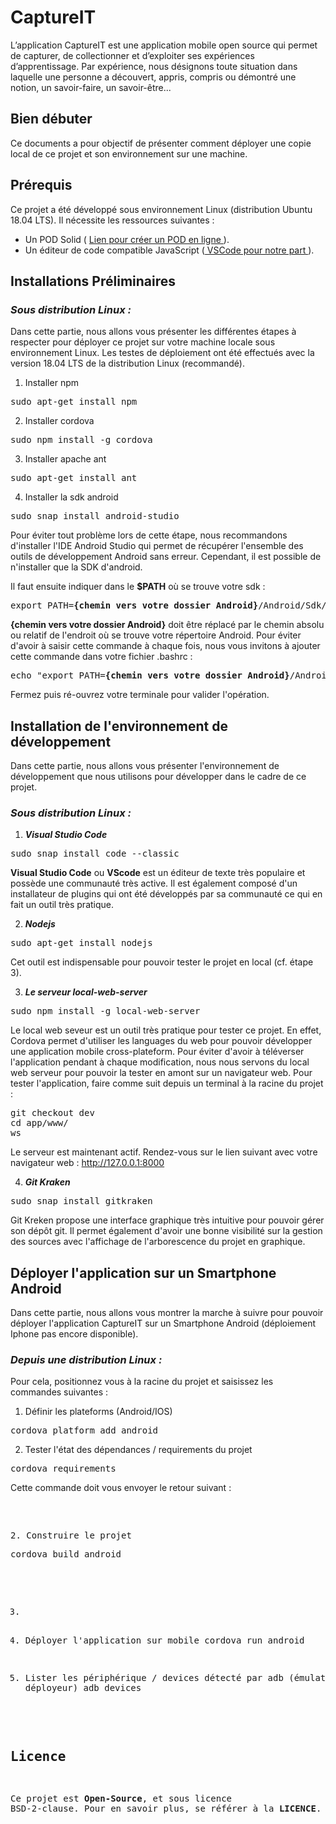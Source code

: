# CaptureIT

L’application CaptureIT est une application mobile open source qui permet de capturer, de collectionner et d’exploiter ses expériences d’apprentissage. Par expérience, nous désignons toute situation dans laquelle une personne a découvert, appris, compris ou démontré une notion, un savoir-faire, un savoir-être...

## <b>Bien débuter</b>

Ce documents a pour objectif de présenter comment déployer une copie local de ce projet et son environnement sur une machine.

## <b>Prérequis</b>

Ce projet a été développé sous environnement Linux (distribution Ubuntu 18.04 LTS). Il nécessite les ressources suivantes :

* Un POD Solid ( <a href="https://solid.inrupt.com/get-a-solid-pod">Lien pour créer un POD en ligne </a>).
* Un éditeur de code compatible JavaScript (<a href="https://code.visualstudio.com/download"> VSCode pour notre part </a>).

## <b>Installations Préliminaires</b>

### <b><i> Sous distribution Linux :</i></b>

Dans cette partie, nous allons vous présenter les différentes étapes à respecter pour déployer ce projet sur votre machine locale sous environnement Linux. Les testes de déploiement ont été effectués avec la version 18.04 LTS de la distribution Linux (recommandé).

1. Installer npm
<pre>sudo apt-get install npm</pre>

2. Installer cordova
<pre>sudo npm install -g cordova</pre>

3. Installer apache ant
<pre>sudo apt-get install ant</pre>

4. Installer la sdk android
<pre>sudo snap install android-studio</pre>
Pour éviter tout problème lors de cette étape, nous recommandons d'installer l'IDE Android Studio qui permet de récupérer l'ensemble des outils de développement Android sans erreur. Cependant, il est possible de n'installer que la SDK d'android.

Il faut ensuite indiquer dans le <b>$PATH</b> où se trouve votre sdk :
<pre>export PATH=<b>{chemin vers votre dossier Android}</b>/Android/Sdk/tools:<b>{chemin vers votre dossier Android}</b>/Android/Sdk/platform-tools:<b>{chemin vers votre dossier Android}</b>/Android/Sdk/tools/bin:$PATH</pre>
<b>{chemin vers votre dossier Android}</b> doit être réplacé par le chemin absolu ou relatif de l'endroit où se trouve votre répertoire Android.
Pour éviter d'avoir à saisir cette commande à chaque fois, nous vous invitons à ajouter cette commande dans votre fichier .bashrc :
<pre>echo "export PATH=<b>{chemin vers votre dossier Android}</b>/Android/Sdk/tools:<b>{chemin vers votre dossier Android}</b>/Android/Sdk/platform-tools:<b>{chemin vers votre dossier Android}</b>/Android/Sdk/tools/bin:$PATH" >> ~/.bashrc"</pre>
Fermez puis ré-ouvrez votre terminale pour valider l'opération.

## <b>Installation de l'environnement de développement</b>

Dans cette partie, nous allons vous présenter l'environnement de développement que nous utilisons pour développer dans le cadre de ce projet.

### <b><i> Sous distribution Linux :</i></b>

1. <b><i>Visual Studio Code</b></i>
<pre>sudo snap install code --classic</pre>
<b>Visual Studio Code</b> ou <b>VScode</b> est un éditeur de texte très populaire et possède une communauté très active. Il est également composé d'un installateur de plugins qui ont été développés par sa communauté ce qui en fait un outil très pratique.

2. <b><i>Nodejs</b></i>
<pre>sudo apt-get install nodejs</pre>
Cet outil est indispensable pour pouvoir tester le projet en local (cf. étape 3).

3. <b><i>Le serveur local-web-server</b></i>
<pre>sudo npm install -g local-web-server</pre>
Le local web seveur est un outil très pratique pour tester ce projet. En effet, Cordova permet d'utiliser les languages du web pour pouvoir développer une application mobile cross-plateform. Pour éviter d'avoir à téléverser l'application pendant à chaque modification, nous nous servons du local web serveur pour pouvoir la tester en amont sur un navigateur web. Pour tester l'application, faire comme suit depuis un terminal à la racine du projet :
<pre>
git checkout dev
cd app/www/
ws
</pre>
Le serveur est maintenant actif. Rendez-vous sur le lien suivant avec votre navigateur web : http://127.0.0.1:8000

4. <b><i>Git Kraken</b></i>
<pre>sudo snap install gitkraken</pre>
Git Kreken propose une interface graphique très intuitive pour pouvoir gérer son dépôt git. Il permet également d'avoir une bonne visibilité sur la gestion des sources avec l'affichage de l'arborescence du projet en graphique.

## <b>Déployer l'application sur un Smartphone Android</b>
Dans cette partie, nous allons vous montrer la marche à suivre pour pouvoir déployer l'application CaptureIT sur un Smartphone Android (déploiement Iphone pas encore disponible).

### <b><i> Depuis une distribution Linux :</i></b>
Pour cela, positionnez vous à la racine du projet et saisissez les commandes suivantes :

1. Définir les plateforms (Android/IOS)
<pre>cordova platform add android</pre>

2. Tester l'état des dépendances / requirements du projet
<pre>cordova requirements</pre>
Cette commande doit vous envoyer le retour suivant :
<pre>

<pre>

2. Construire le projet
<pre>cordova build android</pre>

3.

4. Déployer l'application sur mobile
cordova run android



6. Lister les périphérique / devices détecté par adb (émulateur  / déployeur)
adb devices

## <b>Licence</b>

Ce projet est <strong>Open-Source</strong>, et sous licence BSD-2-clause. Pour en savoir plus, se référer à la <b>LICENCE</b>.